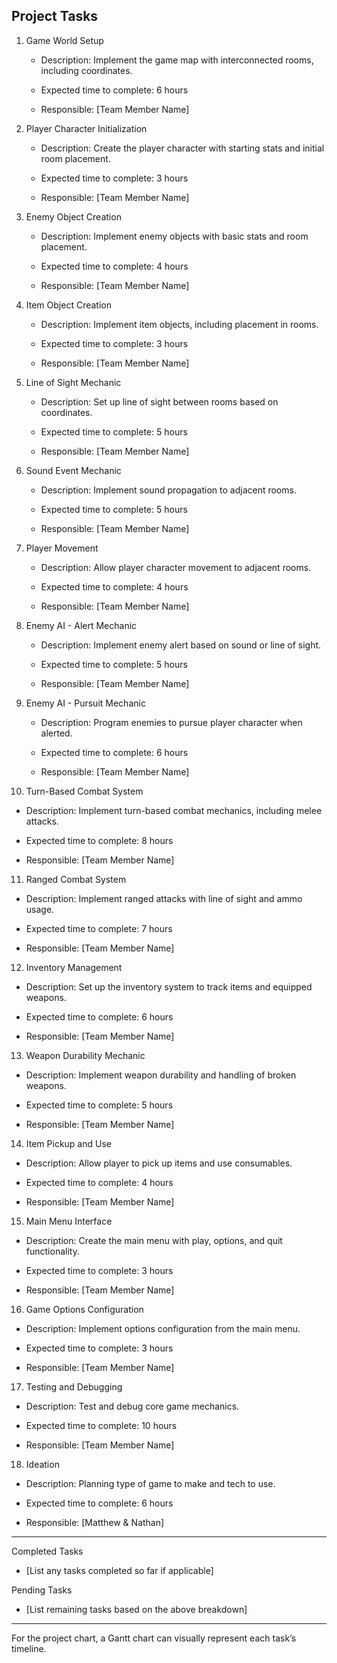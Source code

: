  

## Project Tasks 

 

1. Game World Setup   

   - Description: Implement the game map with interconnected rooms, including coordinates.   

   - Expected time to complete: 6 hours   

   - Responsible: [Team Member Name]   

 

2. Player Character Initialization   

   - Description: Create the player character with starting stats and initial room placement.   

   - Expected time to complete: 3 hours   

   - Responsible: [Team Member Name]   

 

3. Enemy Object Creation   

   - Description: Implement enemy objects with basic stats and room placement.   

   - Expected time to complete: 4 hours   

   - Responsible: [Team Member Name]   

 

4. Item Object Creation   

   - Description: Implement item objects, including placement in rooms.   

   - Expected time to complete: 3 hours   

   - Responsible: [Team Member Name]   

 

5. Line of Sight Mechanic   

   - Description: Set up line of sight between rooms based on coordinates.   

   - Expected time to complete: 5 hours   

   - Responsible: [Team Member Name]   

 

6. Sound Event Mechanic   

   - Description: Implement sound propagation to adjacent rooms.   

   - Expected time to complete: 5 hours   

   - Responsible: [Team Member Name]   

 

7. Player Movement   

   - Description: Allow player character movement to adjacent rooms.   

   - Expected time to complete: 4 hours   

   - Responsible: [Team Member Name]   

 

8. Enemy AI - Alert Mechanic   

   - Description: Implement enemy alert based on sound or line of sight.   

   - Expected time to complete: 5 hours   

   - Responsible: [Team Member Name]   

 

9. Enemy AI - Pursuit Mechanic   

   - Description: Program enemies to pursue player character when alerted.   

   - Expected time to complete: 6 hours   

   - Responsible: [Team Member Name]   

 

10. Turn-Based Combat System   

   - Description: Implement turn-based combat mechanics, including melee attacks.   

   - Expected time to complete: 8 hours   

   - Responsible: [Team Member Name]   

 

11. Ranged Combat System   

   - Description: Implement ranged attacks with line of sight and ammo usage.   

   - Expected time to complete: 7 hours   

   - Responsible: [Team Member Name]   

 

12. Inventory Management   

   - Description: Set up the inventory system to track items and equipped weapons.   

   - Expected time to complete: 6 hours   

   - Responsible: [Team Member Name]   

 

13. Weapon Durability Mechanic   

   - Description: Implement weapon durability and handling of broken weapons.   

   - Expected time to complete: 5 hours   

   - Responsible: [Team Member Name]   

 

14. Item Pickup and Use   

   - Description: Allow player to pick up items and use consumables.   

   - Expected time to complete: 4 hours   

   - Responsible: [Team Member Name]   

 

15. Main Menu Interface   

   - Description: Create the main menu with play, options, and quit functionality.   

   - Expected time to complete: 3 hours   

   - Responsible: [Team Member Name]   

 

16. Game Options Configuration   

   - Description: Implement options configuration from the main menu.   

   - Expected time to complete: 3 hours   

   - Responsible: [Team Member Name]   

 

17. Testing and Debugging   

   - Description: Test and debug core game mechanics.   

   - Expected time to complete: 10 hours   

   - Responsible: [Team Member Name]   

 

18. Ideation 

   - Description: Planning type of game to make and tech to use.   

   - Expected time to complete: 6 hours 

   - Responsible: [Matthew & Nathan]   

 

 

--- 

 

Completed Tasks 

- [List any tasks completed so far if applicable] 

 

Pending Tasks 

- [List remaining tasks based on the above breakdown] 

 

--- 

 

For the project chart, a Gantt chart can visually represent each task’s timeline.  
